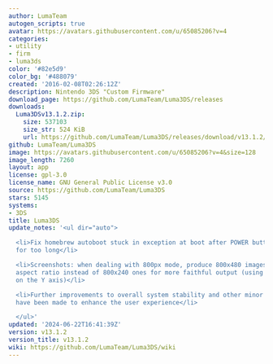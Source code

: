 ```yaml
---
author: LumaTeam
autogen_scripts: true
avatar: https://avatars.githubusercontent.com/u/65085206?v=4
categories:
- utility
- firm
- luma3ds
color: '#82e5d9'
color_bg: '#488079'
created: '2016-02-08T02:26:12Z'
description: Nintendo 3DS "Custom Firmware"
download_page: https://github.com/LumaTeam/Luma3DS/releases
downloads:
  Luma3DSv13.1.2.zip:
    size: 537103
    size_str: 524 KiB
    url: https://github.com/LumaTeam/Luma3DS/releases/download/v13.1.2/Luma3DSv13.1.2.zip
github: LumaTeam/Luma3DS
image: https://avatars.githubusercontent.com/u/65085206?v=4&size=128
image_length: 7260
layout: app
license: gpl-3.0
license_name: GNU General Public License v3.0
source: https://github.com/LumaTeam/Luma3DS
stars: 5145
systems:
- 3DS
title: Luma3DS
update_notes: '<ul dir="auto">

  <li>Fix homebrew autoboot stuck in exception at boot after POWER button was held
  for too long</li>

  <li>Screenshots: when dealing with 800px mode, produce 800x480 images with the correct
  aspect ratio instead of 800x240 ones for more faithful output (using integer scaling
  on the Y axis)</li>

  <li>Further improvements to overall system stability and other minor adjustments
  have been made to enhance the user experience</li>

  </ul>'
updated: '2024-06-22T16:41:39Z'
version: v13.1.2
version_title: v13.1.2
wiki: https://github.com/LumaTeam/Luma3DS/wiki
---
```

